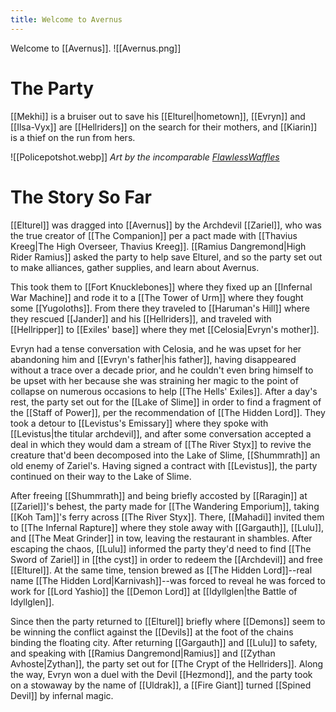 ```yaml
---
title: Welcome to Avernus
---
```

Welcome to [[Avernus]].
![[Avernus.png]]
# The Party
[[Mekhi]] is a bruiser out to save his [[Elturel|hometown]], [[Evryn]] and [[Ilsa-Vyx]] are [[Hellriders]] on the search for their mothers, and [[Kiarin]] is a thief on the run from hers.

![[Policepotshot.webp]]
*Art by the incomparable [FlawlessWaffles](https://flawlesswaffless.artstation.com/)*
# The Story So Far
[[Elturel]] was dragged into [[Avernus]] by the Archdevil [[Zariel]], who was the true creator of [[The Companion]] per a pact made with [[Thavius Kreeg|The High Overseer, Thavius Kreeg]]. [[Ramius Dangremond|High Rider Ramius]] asked the party to help save Elturel, and so the party set out to make alliances, gather supplies, and learn about Avernus.

This took them to [[Fort Knucklebones]] where they fixed up an [[Infernal War Machine]] and rode it to a [[The Tower of Urm]] where they fought some [[Yugoloths]]. From there they traveled to [[Haruman's Hill]] where they rescued [[Jander]] and his [[Hellriders]], and traveled with [[Hellripper]] to [[Exiles' base]] where they met [[Celosia|Evryn's mother]].

Evryn had a tense conversation with Celosia, and he was upset for her abandoning him and [[Evryn's father|his father]], having disappeared without a trace over a decade prior, and he couldn't even bring himself to be upset with her because she was straining her magic to the point of collapse on numerous occasions to help [[The Hells' Exiles]]. After a day's rest, the party set out for the [[Lake of Slime]] in order to find a fragment of the [[Staff of Power]], per the recommendation of [[The Hidden Lord]]. They took a detour to [[Levistus's Emissary]] where they spoke with [[Levistus|the titular archdevil]], and after some conversation accepted a deal in which they would dam a stream of [[The River Styx]] to revive the creature that'd been decomposed into the Lake of Slime, [[Shummrath]] an old enemy of Zariel's. Having signed a contract with [[Levistus]], the party continued on their way to the Lake of Slime.

After freeing [[Shummrath]] and being briefly accosted by [[Raragin]] at [[Zariel]]'s behest, the party made for [[The Wandering Emporium]], taking [[Koh Tam]]'s ferry across [[The River Styx]]. There, [[Mahadi]] invited them to [[The Infernal Rapture]] where they stole away with [[Gargauth]], [[Lulu]], and [[The Meat Grinder]] in tow, leaving the restaurant in shambles. After escaping the chaos, [[Lulu]] informed the party they'd need to find [[The Sword of Zariel]] in [[the cyst]] in order to redeem the [[Archdevil]] and free [[Elturel]]. At the same time, tension brewed as [[The Hidden Lord]]--real name [[The Hidden Lord|Karnivash]]--was forced to reveal he was forced to work for [[Lord Yashio]] the [[Demon Lord]] at [[Idyllglen|the Battle of Idyllglen]].

Since then the party returned to [[Elturel]] briefly where [[Demons]] seem to be winning the conflict against the [[Devils]] at the foot of the chains binding the floating city. After returning [[Gargauth]] and [[Lulu]] to safety, and speaking with [[Ramius Dangremond|Ramius]] and [[Zythan Avhoste|Zythan]], the party set out for [[The Crypt of the Hellriders]]. Along the way, Evryn won a duel with the Devil [[Hezmond]], and the party took on a stowaway by the name of [[Uldrak]], a [[Fire Giant]] turned [[Spined Devil]] by infernal magic.